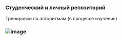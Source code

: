 ### Студенческий и личный репозиторий
Тренировки по алгоритмам (в процессе изучения)
### ![image](https://leetcard.jacoblin.cool/SAristeev?theme=nord&font=Sen)



<!--
### ![image](https://leetcard.jacoblin.cool/SAristeev?theme=nord&font=Sen)
**SAristeev/SAristeev** is a ✨ _special_ ✨ repository because its `README.md` (this file) appears on your GitHub profile.

Here are some ideas to get you started:

- 🔭 I’m currently working on ...
- 🌱 I’m currently learning ...
- 👯 I’m looking to collaborate on ...
- 🤔 I’m looking for help with ...
- 💬 Ask me about ...
- 📫 How to reach me: ...
- 😄 Pronouns: ...
- ⚡ Fun fact: ...
-->
